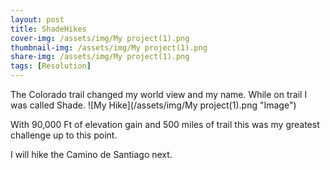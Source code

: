 ```yaml
---
layout: post
title: ShadeHikes
cover-img: /assets/img/My project(1).png
thumbnail-img: /assets/img/My project(1).png
share-img: /assets/img/My project(1).png
tags: [Resolution]
---
```


The Colorado trail changed my world view and my name. While on trail I was called Shade.
![My Hike](/assets/img/My project(1).png "Image")

With 90,000 Ft of elevation gain and 500 miles of trail this was my greatest challenge up to this point.

I will hike the Camino de Santiago next.
